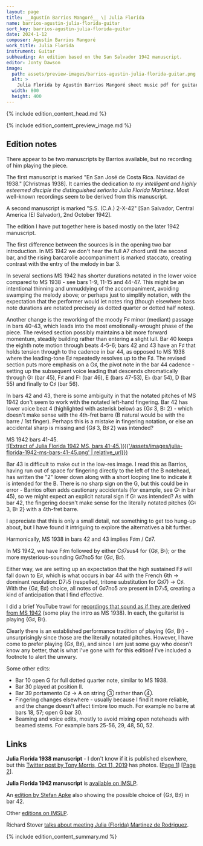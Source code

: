 ```yaml
---
layout: page
title: __Agustín Barrios Mangoré__ \| Julia Florida
name: barrios-agustin-julia-florida-guitar
sort_key: barrios-agustin-julia-florida-guitar
date: 2024-1-12
composer: Agustín Barrios Mangoré
work_title: Julia Florida
instrument: Guitar
subheading: An edition based on the San Salvador 1942 manuscript.
editor: Jonty Dawson
image:
  path: assets/preview-images/barrios-agustin-julia-florida-guitar.png
  alt: >
    Julia Florida by Agustín Barrios Mangoré sheet music pdf for guitar.
  width: 800
  height: 400
---
```


{% include edition_content_head.md %}
<!--more-->
{% include edition_content_preview_image.md %}

## Edition notes
There appear to be two manuscripts by Barrios available, but no recording of him playing the piece.

The first manuscript is marked "En San José de Costa Rica. Navidad de 1938." [Christmas 1938]. It carries the dedication *to my intelligent and highly esteemed disciple the distinguished señorita Julia Florida Martinez*. Most well-known recordings seem to be derived from this manuscript.

A second manuscript is marked "S.S. (C.A.) 2-X-42" [San Salvador, Central America (El Salvador), 2nd October 1942].

The edition I have put together here is based mostly on the later 1942 manuscript.


The first difference between the sources is in the opening two bar introduction. In MS 1942 we don't hear the full A7 chord until the second bar, and the rising barcarolle accompaniment is marked staccato, creating contrast with the entry of the melody in bar 3.

In several sections MS 1942 has shorter durations notated in the lower voice compared to MS 1938 - see bars 1-9, 11-15 and 44-47. This might be an intentional thinning and unmuddying of the accompaniment, avoiding swamping the melody above; or perhaps just to simplify notation, with the expectation that the performer would let notes ring (though elsewhere bass note durations are notated precisely as dotted quarter or dotted half notes).

Another change is the reworking of the moody F♯ minor (mediant) passage in bars 40-43, which leads into the most emotionally-wrought phase of the piece. The revised section possibly maintains a bit more forward momentum, steadily building rather than entering a slight lull. Bar 40 keeps the eighth note motion through beats 4-5-6; bars 42 and 43 have an F♯ that holds tension through to the cadence in bar 44, as opposed to MS 1938 where the leading-tone E♯ repeatedly resolves up to the F♯. The revised section puts more emphasis on a G♯, the pivot note in the bar 44 cadence - setting up the subsequent voice leading that descends chromatically through G♮ (bar 45), F♯ and F♮ (bar 46), E (bars 47-53), E♭ (bar 54), D (bar 55) and finally to C♯ (bar 56).

In bars 42 and 43, there is some ambiguity in that the notated pitches of MS 1942 don't seem to work with the notated left-hand fingering. Bar 42 has lower voice beat 4 (highlighted with asterisk below) as {G♯ 3, B♮ 2} - which doesn't make sense with the 4th-fret barre (B natural would be with the barre / 1st finger). Perhaps this is a mistake in fingering notation, or else an accidental sharp is missing and {G♯ 3, B♯ 2} was intended?

<div class="summary-caption"><span data-nosnippet="">MS 1942 bars 41-45.</span></div>
<a href="{{'/assets/images/julia-florida-1942-ms-bars-41-45.png' | absolute_url}}" target="_blank">
![Extract of Julia Florida 1942 MS, bars 41-45.]({{'/assets/images/julia-florida-1942-ms-bars-41-45.png' | relative_url}})
</a>

Bar 43 is difficult to make out in the low-res image. I read this as Barrios, having run out of space for fingering directly to the left of the B notehead, has written the "2" lower down along with a short looping line to indicate it is intended for the B. There is no sharp sign on the G, but this could be in error - Barrios often adds cautionary accidentals (for example, see G♮ in bar 45), so we might expect an explicit natural sign if G♮ was intended? As with bar 42, the fingering doesn't make sense for the literally notated pitches {G♮ 3, B♮ 2} with a 4th-fret barre.

I appreciate that this is only a small detail, not something to get too hung-up about, but I have found it intriguing to explore the alternatives a bit further.

Harmonically, MS 1938 in bars 42 and 43 implies F♯m / C♯7.

In MS 1942, we have F♯m followed by either C♯7sus4 for {G♯, B♮}; or the more mysterious-sounding G♯7no5 for {G♯, B♯}.

Either way, we are setting up an expectation that the high sustained F♯ will fall down to E♯, which is what occurs in bar 44 with the French 6th → dominant resolution: D7♭5 (respelled, tritone substitution for G♯7) → C♯. With the {G♯, B♯} choice, all notes of G♯7no5 are present in D7♭5, creating a kind of anticipation that I find effective.


I did a brief YouTube trawl for [recordings that sound as if they are derived from MS 1942](https://www.youtube.com/watch_videos?video_ids=QEwr1np7hHQ,0hPOKP8llUw,jn8zkcOxvY8,TdgQhSJBoZY,0linL7w-MWs) (some play the intro as MS 1938). In each, the guitarist is playing {G♯, B♮}.

Clearly there is an established performance tradition of playing {G♯, B♮} - unsurprisingly since those are the literally notated pitches. However, I have come to prefer playing {G♯, B♯}, and since I am just some guy who doesn't know any better, that is what I've gone with for this edition! I've included a footnote to alert the unwary.

Some other edits:
* Bar 10 open G for full dotted quarter note, similar to MS 1938.
* Bar 30 played at position II.
* Bar 39 portamento C♯ → A on string ③ rather than ④.
* Fingering changes elsewhere - usually because I find it more reliable, and the change doesn't affect timbre too much. For example no barre at bars 18, 57; open G bar 30.
* Beaming and voice edits, mostly to avoid mixing open noteheads with beamed stems. For example bars 25-56, 29, 48, 50, 52.

## Links

**Julia Florida 1938 manuscript** - I don't know if it is published elsewhere, but this [Twitter post by Tony Morris, Oct 11, 2019](https://twitter.com/_Tony_Morris_/status/1182669536480452609) has photos. [[Page 1](https://web.archive.org/web/20240109171710/https://pbs.twimg.com/media/EGmvqvFWkAAChUY?format=jpg&name=large)] [[Page 2](https://web.archive.org/web/20240109172647/https://pbs.twimg.com/media/EGmvqvGXYAAtajK?format=jpg&name=large)].

**Julia Florida 1942 manuscript** is [available on IMSLP](https://imslp.org/wiki/File:PMLP411050-JuliaFloridaMS.pdf).

An [edition by Stefan Apke](https://imslp.org/wiki/File:PMLP411050-Barrios_A-Julia_Florida_Barcarola%2Bmid.pdf) also showing the possible choice of {G♯, B♯} in bar 42.

Other [editions on IMSLP](https://imslp.org/wiki/Julia_Florida_(Barrios_Mangor%C3%A9%2C_Agust%C3%ADn)).

Richard Stover [talks about meeting Julia (Florida) Martinez de Rodriguez](https://soundcloud.com/classicalguitaralive/richard-stover-on-agustin).


{% include edition_content_summary.md %}